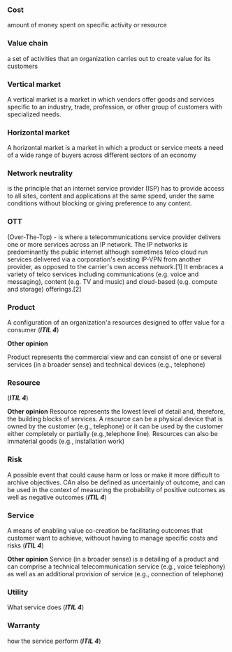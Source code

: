### Cost 
 amount of money spent on specific activity or resource


### Value chain 
 a set of activities that an organization carries out to create value for its customers

### Vertical market
A vertical market is a market in which vendors offer goods and services specific to an industry, trade, profession, or other group of customers with specialized needs. 

### Horizontal market
A horizontal market is a market in which a product or service meets a need of a wide range of buyers across different sectors of an economy 

### Network neutrality
 is the principle that an internet service provider (ISP) has to provide access to all sites, content and applications at the same speed, under the same conditions without blocking or giving preference to any content.
 
 
 ### OTT 
 (Over-The-Top) -  is where a telecommunications service provider delivers one or more services across an IP network. The IP networks is predominantly the public internet although sometimes telco cloud run services delivered via a corporation's existing IP-VPN from another provider, as opposed to the carrier's own access network.[1] It embraces a variety of telco services including communications (e.g. voice and messaging), content (e.g. TV and music) and cloud-based (e.g. compute and storage) offerings.[2]

 ### Product 
A configuration of an organization'a resources designed to offer value for a consumer (***ITIL 4***)

**Other opinion**

Product represents the commercial view and can consist of one or several services (in a broader sense) and technical devices (e.g., telephone)

### Resource
(***ITIL 4***)

**Other opinion**
Resource represents the lowest level of detail and, therefore, the building blocks of services. A resource can be a physical device that is owned by the customer (e.g.,
telephone) or it can be used by the customer either completely or partially (e.g.,telephone line). Resources can also be immaterial goods (e.g., installation work)


### Risk 
 A possible event that could cause harm or loss or make it more difficult to archive objectives. CAn also be defined as uncertainly of outcome, and can be used in the context of measuring the probability of positive outcomes as well as negative outcomes (***ITIL 4***)

### Service 
A means of enabling value co-creation be facilitating outcomes that customer want to achieve, withouot having to manage specific costs and risks (***ITIL 4***)

**Other opinion**
Service (in a broader sense) is a detailing of a product and can comprise a technical telecommunication service (e.g., voice telephony) as well as an additional provision of service (e.g., connection of telephone)


### Utility 
 What service does (***ITIL 4***)
### Warranty 
 how the service perform (***ITIL 4***)




